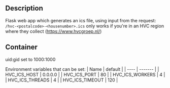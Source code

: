 ## Description
Flask web app which generates an ics file, using input from the request:<br>
 `/hvc-<postalcode>-<housenumber>.ics`
only works if you're in an HVC region where they collect (https://www.hvcgroep.nl/)

## Container
uid:gid set to 1000:1000

Environment variables that can be set:
| Name | default |
| ---- | ------- |
| HVC_ICS_HOST | 0.0.0.0 |
| HVC_ICS_PORT | 80 |
| HVC_ICS_WORKERS | 4 |
| HVC_ICS_THREADS | 4 |
| HVC_ICS_TIMEOUT | 120 |
